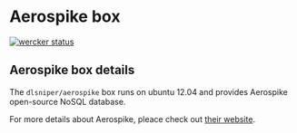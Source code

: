 # Aerospike box

[![wercker status](https://app.wercker.com/status/37699642ad46b7364a1895be91733211/m "wercker status")](https://app.wercker.com/project/bykey/37699642ad46b7364a1895be91733211)

## Aerospike box details

The `dlsniper/aerospike` box runs on ubuntu 12.04 and provides Aerospike open-source NoSQL database.

For more details about Aerospike, pleace check out [their website](http://www.aerospike.com/).
